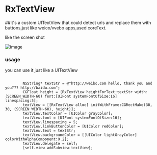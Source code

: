 # RxTextView

##it's a custom UITextView that could detect urls and replace them with buttons,just like weico/vvebo apps,used coreText.

like the screen shot

![image](http://img.hb.aicdn.com/05e9f76fa5bd21d34f48a29a294736f2ee25060f6e0e-tGPJXX_fw658)

### usage
you can use it just like a UITextView
   
<code>
		NSString* textStr = @"http://weibo.com hello, thank you and you??? http://baidu.com";
		CGFloat height = [RxTextView heightForText:textStr width:(SCREEN_WIDTH-60) font:[UIFont systemFontOfSize:16] 			linespacing:5];
		textView = [[RxTextView alloc] initWithFrame:CGRectMake(30, 30, (SCREEN_WIDTH-60), height)];
		textView.textColor = [UIColor grayColor];
		textView.font = [UIFont systemFontOfSize:16];
		textView.linespacing = 5;
		textView.linkButtonColor = [UIColor redColor];
		textView.text = textStr;
		textView.backgroundColor = [[UIColor lightGrayColor] colorWithAlphaComponent:0.2];
		textView.delegate = self;
		[self.view addSubview:textView];
</code>
